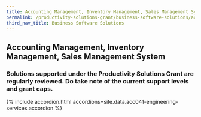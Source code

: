 ```yaml
---
title: Accounting Management, Inventory Management, Sales Management System
permalink: /productivity-solutions-grant/business-software-solutions/accounting-management-inventory-management-sales-management-system/
third_nav_title: Business Software Solutions
---
```


## Accounting Management, Inventory Management, Sales Management System

### Solutions supported under the Productivity Solutions Grant are regularly reviewed. Do take note of the current support levels and grant caps.

{% include accordion.html accordions=site.data.acc041-engineering-services.accordion %}